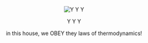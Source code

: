 <p align="center">
  <img src="https://frinkiac.com/video/S07E07/7TKEG2YoBCX-lkJeX9HTWH66vo0=.gif" alt="Y Y Y"/>
</p>
<p align="center">
  Y Y Y
</p>
<p align="center">
  in this house, we OBEY they laws of thermodynamics!
</p>
